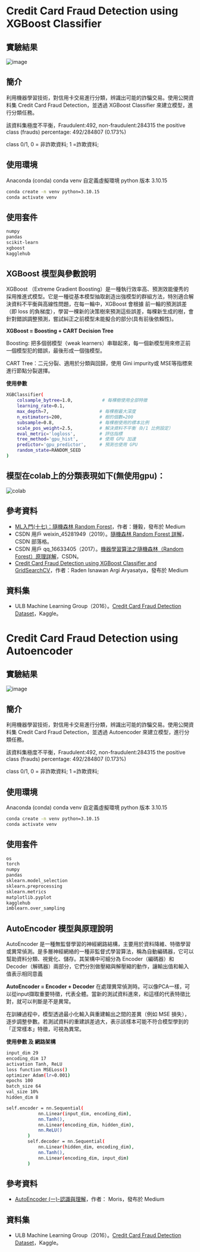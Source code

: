 # Credit Card Fraud Detection using XGBoost Classifier
## 實驗結果
![image](image.png)
## 簡介
利用機器學習技術，對信用卡交易進行分類，辨識出可能的詐騙交易。使用公開資料集 Credit Card Fraud Detection，並透過 XGBoost Classifier 來建立模型，進行分類任務。

該資料集極度不平衡，Fraudulent:492, non-fraudulent:284315
the positive class (frauds) percentage: 492/284807 (0.173%)

class 0/1, 0 = 非詐欺資料; 1 =詐欺資料;

## 使用環境
Anaconda (conda)
conda venv 自定義虛擬環境
python 版本 3.10.15

```bash
conda create -n venv python=3.10.15
conda activate venv
```
## 使用套件
```bash
numpy
pandas
scikit-learn
xgboost
kagglehub
```

## XGBoost 模型與參數說明
XGBoost （Extreme Gradient Boosting）是一種執行效率高、預測效能優秀的採用推進式模型。它是一種從基本模型抽取創造出強模型的群組方法，特別適合解決資料不平衡與高線性問題，在每一輪中，XGBoost 會根據 前一輪的預測誤差（即 loss 的負梯度），學習一棵新的決策樹來預測這些誤差，每棵新生成的樹，會針對錯誤調整預測，嘗試糾正之前模型未能擬合的部分(具有前後依賴性)。

**XGBoost = Boosting + CART Decision Tree**

Boosting: 把多個弱模型（weak learners）串聯起來，每一個新模型用來修正前一個模型犯的錯誤，最後形成一個強模型。

CART Tree：二元分裂、適用於分類與回歸，使用 Gini impurity或 MSE等指標來進行節點分裂選擇。

**使用參數**
```bash
XGBClassifier(
    colsample_bytree=1.0,           # 每棵樹使用全部特徵
    learning_rate=0.1,            
    max_depth=7,                   # 每棵樹最大深度
    n_estimators=200,              # 樹的個數=200
    subsample=0.8,                 # 每棵樹使用的標本比例
    scale_pos_weight=2.5,          # 解決資料不平衡（0/1 比例設定）
    eval_metric='logloss',         # 評估指標
    tree_method='gpu_hist',        # 使用 GPU 加速
    predictor='gpu_predictor',     # 預測也使用 GPU
    random_state=RANDOM_SEED   
)
```

## 模型在colab上的分類表現如下(無使用gpu)：
![colab](image-1.png)

## 參考資料
- [ML入門(十七)：隨機森林 Random Forest](https://medium.com/chung-yi/ml%E5%85%A5%E9%96%80-%E5%8D%81%E4%B8%83-%E9%9A%A8%E6%A9%9F%E6%A3%AE%E6%9E%97-random-forest-6afc24871857)，作者：鍾毅，發布於 Medium
- CSDN 用戶 weixin_45281949（2019）。[隨機森林 Random Forest 詳解](https://blog.csdn.net/weixin_45281949/article/details/102767177)，CSDN 部落格。
- CSDN 用戶 qq_16633405（2017）。[機器學習算法之隨機森林（Random Forest）原理詳解](https://blog.csdn.net/qq_16633405/article/details/61200502)，CSDN。
- [Credit Card Fraud Detection using XGBoost Classifier and GridSearchCV](https://medium.com/@zargi.teddy7/credit-card-fraud-detection-using-xgboost-classifier-and-gridsearchcv-hyperparameter-tuning-631c0632e9e9)，作者：Raden Isnawan Argi Aryasatya，發布於 Medium

## 資料集
- ULB Machine Learning Group（2016）。[Credit Card Fraud Detection Dataset](https://www.kaggle.com/datasets/mlg-ulb/creditcardfraud/data)，Kaggle。

# Credit Card Fraud Detection using Autoencoder

## 實驗結果
![image](image-3.png)
## 簡介
利用機器學習技術，對信用卡交易進行分類，辨識出可能的詐騙交易。使用公開資料集 Credit Card Fraud Detection，並透過 Autoencoder 來建立模型，進行分類任務。

該資料集極度不平衡，Fraudulent:492, non-fraudulent:284315
the positive class (frauds) percentage: 492/284807 (0.173%)

class 0/1, 0 = 非詐欺資料; 1 =詐欺資料;

## 使用環境
Anaconda (conda)
conda venv 自定義虛擬環境
python 版本 3.10.15

```bash
conda create -n venv python=3.10.15
conda activate venv
```
## 使用套件
```bash
os
torch
numpy
pandas
sklearn.model_selection
sklearn.preprocessing
sklearn.metrics
matplotlib.pyplot
kagglehub
imblearn.over_sampling
```

## AutoEncoder 模型與原理說明
AutoEncoder 是一種無監督學習的神經網路結構，主要用於資料降維、特徵學習或異常偵測。是多層神經網絡的一種非監督式學習算法，稱為自動編碼器，它可以幫助資料分類、視覺化、儲存。其架構中可細分為 Encoder（編碼器）和 Decoder（解碼器）兩部分，它們分別做壓縮與解壓縮的動作，讓輸出值和輸入值表示相同意義

**AutoEncoder = Encoder + Decoder**
在處理異常偵測時。可以像PCA一樣，可以從input擷取重要特徵，代表全體。當新的測試資料進來，和這樣的代表特徵比對，就可以判斷是不是異常。

在訓練過程中，模型透過最小化輸入與重建輸出之間的差異（例如 MSE 損失），逐步調整參數。若測試資料的重建誤差過大，表示該樣本可能不符合模型學到的「正常樣本」特徵，可視為異常。


**使用參數 及 網路架構**
```bash
input_dim 29
encoding_dim 17
activation Tanh, ReLU
loss function MSELoss()
optimizer Adam(lr=0.001)
epochs 100
batch_size 64
val_size 10%
hidden_dim 8

self.encoder = nn.Sequential(
            nn.Linear(input_dim, encoding_dim),
            nn.Tanh(),
            nn.Linear(encoding_dim, hidden_dim),
            nn.ReLU()
        )
        self.decoder = nn.Sequential(
            nn.Linear(hidden_dim, encoding_dim),
            nn.Tanh(),
            nn.Linear(encoding_dim, input_dim)
        )
```

## 參考資料
- [AutoEncoder (一)-認識與理解](https://medium.com/ml-note/autoencoder-%E4%B8%80-%E8%AA%8D%E8%AD%98%E8%88%87%E7%90%86%E8%A7%A3-725854ab25e8)，作者：
Moris，發布於 Medium

## 資料集
- ULB Machine Learning Group（2016）。[Credit Card Fraud Detection Dataset](https://www.kaggle.com/datasets/mlg-ulb/creditcardfraud/data)，Kaggle。